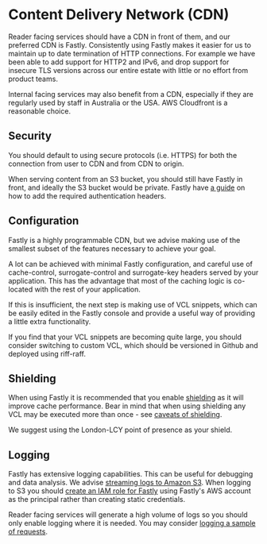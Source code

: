 # Content Delivery Network (CDN)

Reader facing services should have a CDN in front of them, and our preferred CDN is Fastly. Consistently using Fastly makes it easier for us to maintain up to date termination of HTTP connections.  For example we have been able to add support for HTTP2 and IPv6, and drop support for insecure TLS versions across our entire estate with little or no effort from product teams.

Internal facing services may also benefit from a CDN, especially if they are regularly used by staff in Australia or the USA.  AWS Cloudfront is a reasonable choice.

## Security

You should default to using secure protocols (i.e. HTTPS) for both the connection from user to CDN and from CDN to origin.

When serving content from an S3 bucket, you should still have Fastly in front, and ideally the S3 bucket would be private. Fastly have [a guide](https://docs.fastly.com/en/guides/amazon-s3#using-an-amazon-s3-private-bucket) on how to add the required authentication headers.

## Configuration

Fastly is a highly programmable CDN, but we advise making use of the smallest subset of the features necessary to achieve your goal.

A lot can be achieved with minimal Fastly configuration, and careful use of cache-control, surrogate-control and surrogate-key headers served by your application. This has the advantage that most of the caching logic is co-located with the rest of your application.

If this is insufficient, the next step is making use of VCL snippets, which can be easily edited in the Fastly console and provide a useful way of providing a little extra functionality.

If you find that your VCL snippets are becoming quite large, you should consider switching to custom VCL, which should be versioned in Github and deployed using riff-raff.

## Shielding
When using Fastly it is recommended that you enable [shielding](https://docs.fastly.com/en/guides/shielding#caveats-of-shielding) as it will improve cache performance. Bear in mind that when using shielding any VCL may be executed more than once - see [caveats of shielding](https://docs.fastly.com/en/guides/shielding#caveats-of-shielding). 

We suggest using the London-LCY point of presence as your shield.

## Logging
Fastly has extensive logging capabilities. This can be useful for debugging and data analysis. We advise [streaming logs to Amazon S3](https://docs.fastly.com/en/guides/log-streaming-amazon-s3). When logging to S3 you should [create an IAM role for Fastly](https://docs.fastly.com/en/guides/creating-an-aws-iam-role-for-fastly-logging) using Fastly's AWS account as the principal rather than creating static credentials.

Reader facing services will generate a high volume of logs so you should only enable logging where it is needed. You may consider [logging a sample of requests](https://docs.fastly.com/en/guides/useful-conditions-for-logging#logging-samples).
